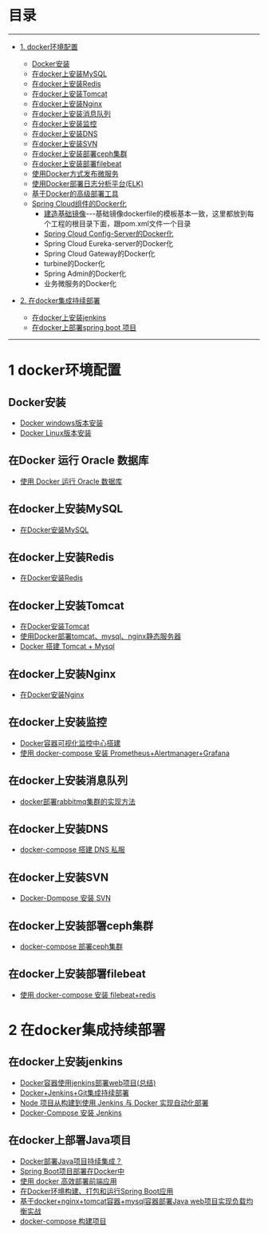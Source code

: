 # 目录
---
* [1. docker环境配置](#1-docker环境配置)
  * [Docker安装](#1-Docker安装)
  * [在docker上安装MySQL](#在docker上安装MySQL)
  * [在docker上安装Redis](#在docker上安装Redis)
  * [在docker上安装Tomcat](#在docker上安装Tomcat)
  * [在docker上安装Nginx](#在docker上安装Nginx)
  * [在docker上安装消息队列](#在docker上安装消息队列)
  * [在docker上安装监控](#在docker上安装监控)
  * [在docker上安装DNS](#在docker上安装DNS)
  * [在docker上安装SVN](#在docker上安装SVN)
  * [在docker上安装部署ceph集群](#在docker上安装部署ceph集群)
  * [在docker上安装部署filebeat](#在docker上安装部署filebeat)
  * [使用Docker方式发布微服务](https://weread.qq.com/web/reader/ca932ea071d7c798ca9a714k5fd32dd02725fd0b37cd75e) 
  * [使用Docker部署日志分析平台(ELK)](https://weread.qq.com/web/reader/ca932ea071d7c798ca9a714kc45328f0274c45147dee704)
  * [基于Docker的高级部署工具](https://weread.qq.com/web/reader/ca932ea071d7c798ca9a714keb132680275eb160de1d35c)
  * [Spring Cloud组件的Docker化](https://weread.qq.com/web/reader/71d32370716443e271df020k01332b9028a013d407161b5)
    * [建造基础镜像](https://weread.qq.com/web/reader/71d32370716443e271df020k398323202893988c7f885f0)---基础镜像dockerfile的模板基本一致，这里都放到每个工程的根目录下面，跟pom.xml文件一个目录
    * [Spring Cloud Config-Server的Docker化](https://weread.qq.com/web/reader/71d32370716443e271df020k01332b9028a013d407161b5)
    * Spring Cloud Eureka-server的Docker化
    * Spring Cloud Gateway的Docker化
    * turbine的Docker化
    * Spring Admin的Docker化
    * 业务微服务的Docker化

* [2. 在docker集成持续部署](#2-在docker集成持续部署)
  * [在docker上安装jenkins](#在docker上安装jenkins)
  * [在docker上部署spring boot 项目](#在docker上部署Java项目)


---

# 1 docker环境配置

## Docker安装
   * [Docker windows版本安装](https://github.com/stevenli91748/Engineering-special/blob/master/Docker/Docker%20windows/README.md)
   * [Docker Linux版本安装](https://github.com/stevenli91748/Engineering-special/blob/master/Docker/docker%20for%20linux/README.md)

##  在Docker 运行 Oracle 数据库
   * [使用 Docker 运行 Oracle 数据库](https://rovo98.github.io/posts/c5182a98/)
   
## 在docker上安装MySQL
   * [在Docker安装MySQL](https://github.com/stevenli91748/Engineering-special/blob/master/Docker/在Docker安装MySQL/README.md)

## 在docker上安装Redis
   * [在Docker安装Redis](https://github.com/stevenli91748/Engineering-special/blob/master/Docker/在Docker安装Redis/README.md)

## 在docker上安装Tomcat
   * [在Docker安装Tomcat](https://github.com/stevenli91748/Engineering-special/blob/master/Docker/在Docker安装Tomcat/README.md)
   * [使用Docker部署tomcat、mysql、nginx静态服务器](https://blog.csdn.net/a745233700/article/details/80452862)
   * [Docker 搭建 Tomcat + Mysql](https://www.cnblogs.com/primadonna/p/10411857.html)
   
## 在docker上安装Nginx  
   * [在Docker安装Nginx](https://github.com/stevenli91748/Engineering-special/blob/master/Docker/在Docker安装Nginx/README.md)

## 在docker上安装监控
   * [Docker容器可视化监控中心搭建](https://mp.weixin.qq.com/s?__biz=MzU4ODI1MjA3NQ==&mid=2247483763&idx=1&sn=6ceb9e73540b5016dadfb212636b3855&chksm=fdded7b7caa95ea1165b507397c39267d3bf7522c83cc8ed10eae4ee4a13db831eb58a3dc167&scene=21#wechat_redirect)
   * [使用 docker-compose 安装 Prometheus+Alertmanager+Grafana](http://www.dev-share.top/2019/06/25/%e4%bd%bf%e7%94%a8-docker-compose-%e5%ae%89%e8%a3%85-prometheusalertmanagergrafana/)

## 在docker上安装消息队列
   * [docker部署rabbitmq集群的实现方法](https://www.jb51.net/article/144748.htm)

## 在docker上安装DNS
* [docker-compose 搭建 DNS 私服](http://www.dev-share.top/2020/06/04/%e6%90%ad%e5%bb%ba-dns-%e7%a7%81%e6%9c%8d/)


## 在docker上安装SVN
* [Docker-Dompose 安装 SVN](http://www.dev-share.top/2020/08/28/docker-dompose-%e5%ae%89%e8%a3%85-svn/)

## 在docker上安装部署ceph集群
* [docker-compose 部署ceph集群](http://www.dev-share.top/2019/12/24/docker-compose-%e9%83%a8%e7%bd%b2ceph%e9%9b%86%e7%be%a4/)

## 在docker上安装部署filebeat
* [使用 docker-compose 安装 filebeat+redis](http://www.dev-share.top/2019/06/27/%e4%bd%bf%e7%94%a8-docker-compose-%e5%ae%89%e8%a3%85-filebeatredis/)



# 2 在docker集成持续部署

## 在docker上安装jenkins
* [Docker容器使用jenkins部署web项目(总结)](https://www.jb51.net/article/146319.htm)
* [Docker+Jenkins+Git集成持续部署](https://www.bilibili.com/video/av62369964/?spm_id_from=333.788.videocard.1)
* [Node 项目从构建到使用 Jenkins 与 Docker 实现自动化部署](http://dockone.io/article/9507)
* [Docker-Compose 安装 Jenkins](http://www.dev-share.top/2020/08/23/docker-compose-%e5%ae%89%e8%a3%85-jenkins/)

## 在docker上部署Java项目
* [Docker部署Java项目持续集成？](http://dockone.io/question/283)
* [Spring Boot项目部署在Docker中](https://itweknow.cn/blog-site/posts/e2232a75.html)
* [使用 docker 高效部署前端应用](https://github.com/shfshanyue/op-note/blob/master/deploy-fe-with-docker.md)
* [在Docker环境构建、打包和运行Spring Boot应用](http://dockone.io/article/9530)
* [基于docker+nginx+tomcat容器+mysql容器部署Java web项目实现负载均衡实战](https://blog.csdn.net/liqz666/article/details/82222511)
* [docker-compose 构建项目](http://www.dev-share.top/2019/07/16/docker-compose-%e6%9e%84%e5%bb%ba%e9%a1%b9%e7%9b%ae/)
